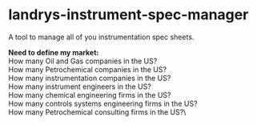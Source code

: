 # landrys-instrument-spec-manager
A tool to manage all of you instrumentation spec sheets.

__**Need to define my market:**__\
How many Oil and Gas companies in the US?\
How many Petrochemical companies in the US?\
How many instrumentation companies in the US?\
How many instrument engineers in the US?\
How many chemical engineering firms in the US?\
How many controls systems engineering firms in the US?\
How many Petrochemical consulting firms in the US?\